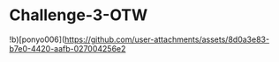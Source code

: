 # Challenge-3-OTW
!b)[ponyo006](https://github.com/user-attachments/assets/8d0a3e83-b7e0-4420-aafb-027004256e2

